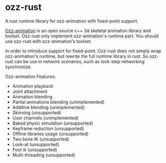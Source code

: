 # ozz-rust
A rust runtime library for ozz-animation with fixed-point support.

[Ozz-animation](https://github.com/guillaumeblanc/ozz-animation) is an open source c++ 3d skeletal animation library and toolset. Ozz-rust only implement ozz-animation's runtime part. You should use ozz-rust with ozz-animation's toolset.

In order to introduce support for fixed-point. Ozz-rust does not simply wrap ozz-animation's runtime, but rewrite the full runtime library in rust. So ozz-rust can be use in network scenarios, such as lock-step networking synchronize.

Ozz-animation Features:
- Animation playback
- Joint attachment
- Animation blending
- Partial animations blending (unimplemented)
- Additive blending (unimplemented)
- Skinning (unsupported)
- User channels (unimplemented)
- Baked physic simulation (unsupported)
- Keyframe reduction (unsupported)
- Offline libraries usage (unsupported)
- Two bone IK (unsupported)
- Look-at (unsupported)
- Foot ik (unsupported)
- Multi-threading (unsupported)
